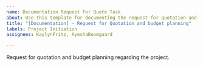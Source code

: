 ```yaml
---
name: Documentation Request For Quote Task
about: Use this template for documenting the request for quotation and budget planning
title: "[Documentation] - Request for Quotation and budget planning"
labels: Project Initiation
assignees: KaylynFritz, AyeshaBoomgaard

---
```


Request for quotation and budget planning regarding the project.
